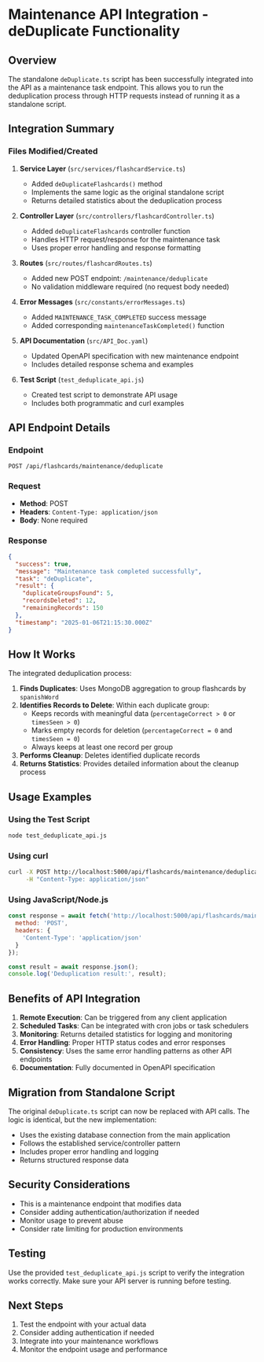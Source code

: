 # Maintenance API Integration - deDuplicate Functionality

## Overview

The standalone `deDuplicate.ts` script has been successfully integrated into the API as a maintenance task endpoint. This allows you to run the deduplication process through HTTP requests instead of running it as a standalone script.

## Integration Summary

### Files Modified/Created

1. **Service Layer** (`src/services/flashcardService.ts`)
   - Added `deDuplicateFlashcards()` method
   - Implements the same logic as the original standalone script
   - Returns detailed statistics about the deduplication process

2. **Controller Layer** (`src/controllers/flashcardController.ts`)
   - Added `deDuplicateFlashcards` controller function
   - Handles HTTP request/response for the maintenance task
   - Uses proper error handling and response formatting

3. **Routes** (`src/routes/flashcardRoutes.ts`)
   - Added new POST endpoint: `/maintenance/deduplicate`
   - No validation middleware required (no request body needed)

4. **Error Messages** (`src/constants/errorMessages.ts`)
   - Added `MAINTENANCE_TASK_COMPLETED` success message
   - Added corresponding `maintenanceTaskCompleted()` function

5. **API Documentation** (`src/API_Doc.yaml`)
   - Updated OpenAPI specification with new maintenance endpoint
   - Includes detailed response schema and examples

6. **Test Script** (`test_deduplicate_api.js`)
   - Created test script to demonstrate API usage
   - Includes both programmatic and curl examples

## API Endpoint Details

### Endpoint
```
POST /api/flashcards/maintenance/deduplicate
```

### Request
- **Method**: POST
- **Headers**: `Content-Type: application/json`
- **Body**: None required

### Response
```json
{
  "success": true,
  "message": "Maintenance task completed successfully",
  "task": "deDuplicate",
  "result": {
    "duplicateGroupsFound": 5,
    "recordsDeleted": 12,
    "remainingRecords": 150
  },
  "timestamp": "2025-01-06T21:15:30.000Z"
}
```

## How It Works

The integrated deduplication process:

1. **Finds Duplicates**: Uses MongoDB aggregation to group flashcards by `spanishWord`
2. **Identifies Records to Delete**: Within each duplicate group:
   - Keeps records with meaningful data (`percentageCorrect > 0` or `timesSeen > 0`)
   - Marks empty records for deletion (`percentageCorrect = 0` and `timesSeen = 0`)
   - Always keeps at least one record per group
3. **Performs Cleanup**: Deletes identified duplicate records
4. **Returns Statistics**: Provides detailed information about the cleanup process

## Usage Examples

### Using the Test Script
```bash
node test_deduplicate_api.js
```

### Using curl
```bash
curl -X POST http://localhost:5000/api/flashcards/maintenance/deduplicate \
     -H "Content-Type: application/json"
```

### Using JavaScript/Node.js
```javascript
const response = await fetch('http://localhost:5000/api/flashcards/maintenance/deduplicate', {
  method: 'POST',
  headers: {
    'Content-Type': 'application/json'
  }
});

const result = await response.json();
console.log('Deduplication result:', result);
```

## Benefits of API Integration

1. **Remote Execution**: Can be triggered from any client application
2. **Scheduled Tasks**: Can be integrated with cron jobs or task schedulers
3. **Monitoring**: Returns detailed statistics for logging and monitoring
4. **Error Handling**: Proper HTTP status codes and error responses
5. **Consistency**: Uses the same error handling patterns as other API endpoints
6. **Documentation**: Fully documented in OpenAPI specification

## Migration from Standalone Script

The original `deDuplicate.ts` script can now be replaced with API calls. The logic is identical, but the new implementation:

- Uses the existing database connection from the main application
- Follows the established service/controller pattern
- Includes proper error handling and logging
- Returns structured response data

## Security Considerations

- This is a maintenance endpoint that modifies data
- Consider adding authentication/authorization if needed
- Monitor usage to prevent abuse
- Consider rate limiting for production environments

## Testing

Use the provided `test_deduplicate_api.js` script to verify the integration works correctly. Make sure your API server is running before testing.

## Next Steps

1. Test the endpoint with your actual data
2. Consider adding authentication if needed
3. Integrate into your maintenance workflows
4. Monitor the endpoint usage and performance
